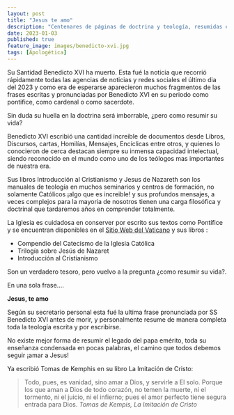 ```yaml
---
layout: post
title: "Jesus te amo"
description: "Centenares de páginas de doctrina y teología, resumidas en una frase"
date: 2023-01-03
published: true
feature_image: images/benedicto-xvi.jpg
tags: [Apologética]
---
```


Su Santidad Benedicto XVI ha muerto. Esta fué la noticia que recorrió rápidamente todas las agencias de noticias y redes sociales el último dia del 2023 y como era de esperarse aparecieron muchos fragmentos de las frases escritas y pronunciadas por Benedicto XVI en su periodo como pontifice, como cardenal o como sacerdote.

Sin duda su huella en la doctrina será imborrable, ¿pero como resumir su vida?

<!--more-->

Benedicto XVI escribió una cantidad increible de documentos desde Libros, Discursos, cartas, Homilías, Mensajes, Encíclicas entre otros, y quienes lo conocieron de cerca destacan siempre su inmensa capacidad intelectual, siendo reconocido en el mundo como uno de los teólogos mas importantes de nuestra era.

Sus libros Introducción al Cristianismo y Jesus de Nazareth son los manuales de teología en muchos seminarios y centros de formación, no solamente Católicos ¡algo que es increible! y sus profundos mensajes, a veces complejos para la mayoria de nosotros tienen una carga filosófica y doctrinal que tardaremos años en comprender totalmente.

La Iglesia es cuidadosa en conserver por escrito sus textos como Pontífice y se encuentran disponibles en el [Sitio Web del Vaticano](https://www.vatican.va/content/benedict-xvi/es.html) y sus libros :

- Compendio del Catecismo de la Iglesia Católica
- Trilogía sobre Jesús de Nazaret
- Introducción al Cristianismo 

Son un verdadero tesoro, pero vuelvo a la pregunta ¿como resumir su vida?.

En una sola frase....

**Jesus, te amo**

Según su secretario personal esta fué la ultima frase pronunciada por SS Benedicto XVI antes de morir, y personalmente resume de manera completa toda la teología escrita y por escribirse.

No existe mejor forma de resumir el legado del papa emérito, toda su enseñanza condensada en pocas palabras, el camino que todos debemos seguir ¡amar a Jesus!

Ya escribió Tomas de Kemphis en su libro La Imitación de Cristo:

>Todo, pues, es vanidad, sino amar a Dios, y servirle a El solo. 
Porque los que aman a Dios de todo corazón, no temen la muerte, ni el tormento, ni el juicio, ni el infierno; pues el amor perfecto tiene segura entrada para Dios.
<cite>Tomas de Kempis, La Imitación de Cristo</cite>